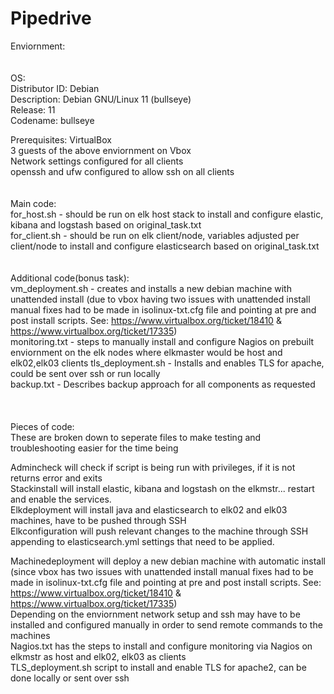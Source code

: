 # Pipedrive
Enviornment:  
<br/>  
OS:  
Distributor ID:	Debian  
Description:	Debian GNU/Linux 11 (bullseye)  
Release:		11  
Codename:		bullseye  
  
Prerequisites: 
VirtualBox   
3 guests of the above enviornment on Vbox    
Network settings configured for all clients  
openssh and ufw configured to allow ssh on all clients  
<br/>  
Main code:  
for_host.sh 	- should be run on elk host stack to install and configure elastic, kibana and logstash based on original_task.txt  
for_client.sh 	- should be run on elk client/node, variables adjusted per client/node to install and configure elasticsearch based on original_task.txt  
<br/>  
Additional code(bonus task):  
vm_deployment.sh	- creates and installs a new debian machine with unattended install (due to vbox having two issues with unattended install manual fixes had to be made in isolinux-txt.cfg file and pointing at pre and post install scripts. See: https://www.virtualbox.org/ticket/18410 & https://www.virtualbox.org/ticket/17335)  
monitoring.txt		- steps to manually install and configure Nagios on prebuilt enviornment on the elk nodes where elkmaster would be host and elk02,elk03 clients
tls_deployment.sh	- Installs and enables TLS for apache, could be sent over ssh or run locally  
backup.txt			- Describes backup approach for all components as requested
<br/>  
<br/>  
Pieces of code:  
These are broken down to seperate files to make testing and troubleshooting easier for the time being  
  
Admincheck will check if script is being run with privileges, if it is not returns error and exits   
Stackinstall will install elastic, kibana and logstash on the elkmstr... restart and enable the services.    
Elkdeployment will install java and elasticsearch to elk02 and elk03 machines, have to be pushed through SSH  
Elkconfiguration will push relevant changes to the machine through SSH appending to elasticsearch.yml settings that need to be applied.  
  
Machinedeployment will deploy a new debian machine with automatic install (since vbox has two issues with unattended install manual fixes had to be made in isolinux-txt.cfg file and pointing at pre and post install scripts. See: https://www.virtualbox.org/ticket/18410 & https://www.virtualbox.org/ticket/17335)      
Depending on the enviornment network setup and ssh may have to be installed and configured manually in order to send remote commands to the machines  
Nagios.txt has the steps to install and configure monitoring via Nagios on elkmstr as host and elk02, elk03 as clients  
TLS_deployment.sh script to install and enable TLS for apache2, can be done locally or sent over ssh

